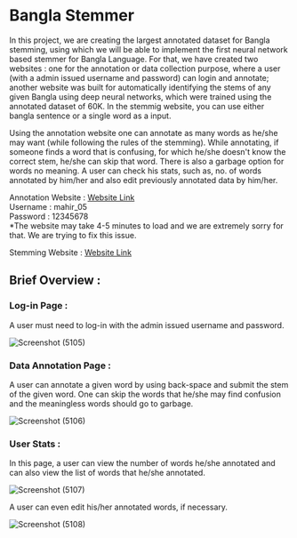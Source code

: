 # Bangla Stemmer

In this project, we are creating the largest annotated dataset for Bangla stemming, using which we will be able to implement the first neural network based stemmer for Bangla Language. For that, we have created two websites : one for the annotation or data collection purpose, where a user (with a admin issued username and password) can login and annotate; another website was built for automatically identifying the stems of any given Bangla using deep neural networks, which were trained using the annotated dataset of 60K. In the stemmig website, you can use either bangla sentence or a single word as a input. <br>

Using the annotation website one can annotate as many words as he/she may want (while following the rules of the stemming). While annotating, if someone finds a word that is confusing, for which he/she doesn't
know the correct stem, he/she can skip that word. There is also a garbage option for words no meaning. A user can check his stats, such as, no. of words annotated by him/her and also edit previously annotated 
data by him/her. 

Annotation Website : [Website Link](https://bangla-stemmer.onrender.com/) <br>
Username           : mahir_05 <br>
Password           : 12345678 <br>
*The website may take 4-5 minutes to load and we are extremely sorry for that. We are trying to fix this issue. 

Stemming Website   : [Website Link](https://baangla-stemmer.onrender.com/?fbclid=IwAR0z0FKPGpzJtBKshRigRUKH--AC0i7X2PnXnbB223IppRLgx24GLbI-AG4)

## Brief Overview : 

### Log-in Page : 

A user must need to log-in with the admin issued username and password. 
                     
![Screenshot (5105)](https://github.com/MD-Sayem/project_350/assets/53008288/587e61f0-604e-452f-ab45-5248146ac6b7)

### Data Annotation Page : 

A user can annotate a given word by using back-space and submit the stem of the given word. One can skip the words that he/she may find confusion and the meaningless words should go to garbage. 

![Screenshot (5106)](https://github.com/MD-Sayem/project_350/assets/53008288/e6d4d2e7-09b4-4fd9-a7eb-c63150c22828)

### User Stats : 

In this page, a user can view the number of words he/she annotated and can also view the list of words that he/she annotated. 

![Screenshot (5107)](https://github.com/MD-Sayem/project_350/assets/53008288/69373f96-7815-4106-8f4a-64722aa57e6a)

A user can even edit his/her annotated words, if necessary. 

![Screenshot (5108)](https://github.com/MD-Sayem/project_350/assets/53008288/14bced6a-6be7-4384-a13a-e6c7a43b61cb)
